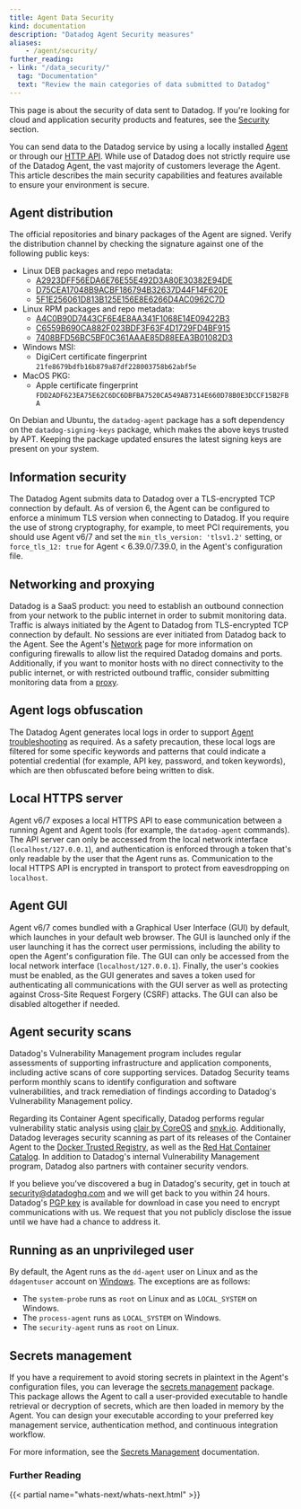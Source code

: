 ```yaml
---
title: Agent Data Security
kind: documentation
description: "Datadog Agent Security measures"
aliases:
    - /agent/security/
further_reading:
- link: "/data_security/"
  tag: "Documentation"
  text: "Review the main categories of data submitted to Datadog"
---
```


<div class="alert alert-info">This page is about the security of data sent to Datadog. If you're looking for cloud and application security products and features, see the <a href="/security/" target="_blank">Security</a> section.</div>

You can send data to the Datadog service by using a locally installed [Agent][1] or through our [HTTP API][2]. While use of Datadog does not strictly require use of the Datadog Agent, the vast majority of customers leverage the Agent. This article describes the main security capabilities and features available to ensure your environment is secure.

## Agent distribution

The official repositories and binary packages of the Agent are signed. Verify the distribution channel by checking the signature against one of the following public keys:

- Linux DEB packages and repo metadata:
  - [A2923DFF56EDA6E76E55E492D3A80E30382E94DE][3]
  - [D75CEA17048B9ACBF186794B32637D44F14F620E][4]
  - [5F1E256061D813B125E156E8E6266D4AC0962C7D][5]
- Linux RPM packages and repo metadata:
  - [A4C0B90D7443CF6E4E8AA341F1068E14E09422B3][6]
  - [C6559B690CA882F023BDF3F63F4D1729FD4BF915][7]
  - [7408BFD56BC5BF0C361AAAE85D88EEA3B01082D3][8]
- Windows MSI:
  - DigiCert certificate fingerprint `21fe8679bdfb16b879a87df228003758b62abf5e`
- MacOS PKG:
  - Apple certificate fingerprint `FDD2ADF623EA75E62C6DC6DBFBA7520CA549AB7314E660D78B0E3DCCF15B2FBA`

On Debian and Ubuntu, the `datadog-agent` package has a soft dependency on the `datadog-signing-keys` package, which makes the above keys trusted by APT. Keeping the package updated ensures the latest signing keys are present on your system.

## Information security

The Datadog Agent submits data to Datadog over a TLS-encrypted TCP connection by default. As of version 6, the Agent can be configured to enforce a minimum TLS version when connecting to Datadog. If you require the use of strong cryptography, for example, to meet PCI requirements, you should use Agent v6/7 and set the `min_tls_version: 'tlsv1.2'` setting, or `force_tls_12: true` for Agent < 6.39.0/7.39.0, in the Agent's configuration file.

## Networking and proxying

Datadog is a SaaS product: you need to establish an outbound connection from your network to the public internet in order to submit monitoring data. Traffic is always initiated by the Agent to Datadog from TLS-encrypted TCP connection by default. No sessions are ever initiated from Datadog back to the Agent. See the Agent's [Network][9] page for more information on configuring firewalls to allow list the required Datadog domains and ports. Additionally, if you want to monitor hosts with no direct connectivity to the public internet, or with restricted outbound traffic, consider submitting monitoring data from a [proxy][10].

## Agent logs obfuscation

The Datadog Agent generates local logs in order to support [Agent troubleshooting][11] as required. As a safety precaution, these local logs are filtered for some specific keywords and patterns that could indicate a potential credential (for example, API key, password, and token keywords), which are then obfuscated before being written to disk.

## Local HTTPS server

Agent v6/7 exposes a local HTTPS API to ease communication between a running Agent and Agent tools (for example, the `datadog-agent` commands). The API server can only be accessed from the local network interface (`localhost/127.0.0.1`), and authentication is enforced through a token that's only readable by the user that the Agent runs as. Communication to the local HTTPS API is encrypted in transport to protect from eavesdropping on `localhost`.

## Agent GUI

Agent v6/7 comes bundled with a Graphical User Interface (GUI) by default, which launches in your default web browser. The GUI is launched only if the user launching it has the correct user permissions, including the ability to open the Agent's configuration file. The GUI can only be accessed from the local network interface (`localhost/127.0.0.1`). Finally, the user's cookies must be enabled, as the GUI generates and saves a token used for authenticating all communications with the GUI server as well as protecting against Cross-Site Request Forgery (CSRF) attacks. The GUI can also be disabled altogether if needed.

## Agent security scans

Datadog's Vulnerability Management program includes regular assessments of supporting infrastructure and application components, including active scans of core supporting services. Datadog Security teams perform monthly scans to identify configuration and software vulnerabilities, and track remediation of findings according to Datadog's Vulnerability Management policy.

Regarding its Container Agent specifically, Datadog performs regular vulnerability static analysis using [clair by CoreOS][12] and [snyk.io][13]. Additionally, Datadog leverages security scanning as part of its releases of the Container Agent to the [Docker Trusted Registry][14], as well as the [Red Hat Container Catalog][15]. In addition to Datadog's internal Vulnerability Management program, Datadog also partners with container security vendors.

If you believe you've discovered a bug in Datadog's security, get in touch at [security@datadoghq.com][16] and we will get back to you within 24 hours. Datadog's [PGP key][17] is available for download in case you need to encrypt communications with us. We request that you not publicly disclose the issue until we have had a chance to address it.

## Running as an unprivileged user

By default, the Agent runs as the `dd-agent` user on Linux and as the `ddagentuser` account on [Windows][18]. The exceptions are as follows:

- The `system-probe` runs as `root` on Linux and as `LOCAL_SYSTEM` on Windows.
- The `process-agent` runs as `LOCAL_SYSTEM` on Windows.
- The `security-agent` runs as `root` on Linux.

## Secrets management

If you have a requirement to avoid storing secrets in plaintext in the Agent's configuration files, you can leverage the [secrets management][19] package. This package allows the Agent to call a user-provided executable to handle retrieval or decryption of secrets, which are then loaded in memory by the Agent. You can design your executable according to your preferred key management service, authentication method, and continuous integration workflow.

For more information, see the [Secrets Management][20] documentation.

### Further Reading

{{< partial name="whats-next/whats-next.html" >}}

[1]: /agent/
[2]: /api/
[3]: https://keys.datadoghq.com/DATADOG_APT_KEY_382E94DE.public
[4]: https://keys.datadoghq.com/DATADOG_APT_KEY_F14F620E.public
[5]: https://keys.datadoghq.com/DATADOG_APT_KEY_C0962C7D.public
[6]: https://keys.datadoghq.com/DATADOG_RPM_KEY_E09422B3.public
[7]: https://keys.datadoghq.com/DATADOG_RPM_KEY_FD4BF915.public
[8]: https://keys.datadoghq.com/DATADOG_RPM_KEY_B01082D3.public
[9]: /agent/faq/network/
[10]: /agent/proxy/
[11]: /agent/troubleshooting/
[12]: https://coreos.com/clair
[13]: https://snyk.io
[14]: https://docs.docker.com/v17.09/datacenter/dtr/2.4/guides
[15]: https://access.redhat.com/containers
[16]: mailto:security@datadoghq.com
[17]: https://www.datadoghq.com/8869756E.asc.txt
[18]: /agent/faq/windows-agent-ddagent-user/
[19]: https://github.com/DataDog/datadog-agent/blob/master/docs/agent/secrets.md
[20]: /agent/guide/secrets-management/
